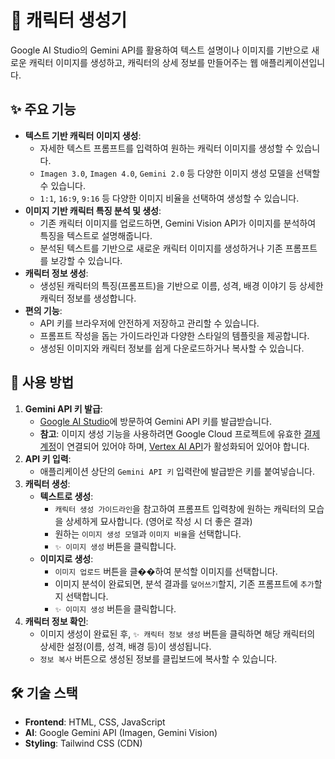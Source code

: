 # 🎨 캐릭터 생성기

Google AI Studio의 Gemini API를 활용하여 텍스트 설명이나 이미지를 기반으로 새로운 캐릭터 이미지를 생성하고, 캐릭터의 상세 정보를 만들어주는 웹 애플리케이션입니다.

## ✨ 주요 기능

- **텍스트 기반 캐릭터 이미지 생성**:
  - 자세한 텍스트 프롬프트를 입력하여 원하는 캐릭터 이미지를 생성할 수 있습니다.
  - `Imagen 3.0`, `Imagen 4.0`, `Gemini 2.0` 등 다양한 이미지 생성 모델을 선택할 수 있습니다.
  - `1:1`, `16:9`, `9:16` 등 다양한 이미지 비율을 선택하여 생성할 수 있습니다.
- **이미지 기반 캐릭터 특징 분석 및 생성**:
  - 기존 캐릭터 이미지를 업로드하면, Gemini Vision API가 이미지를 분석하여 특징을 텍스트로 설명해줍니다.
  - 분석된 텍스트를 기반으로 새로운 캐릭터 이미지를 생성하거나 기존 프롬프트를 보강할 수 있습니다.
- **캐릭터 정보 생성**:
  - 생성된 캐릭터의 특징(프롬프트)을 기반으로 이름, 성격, 배경 이야기 등 상세한 캐릭터 정보를 생성합니다.
- **편의 기능**:
  - API 키를 브라우저에 안전하게 저장하고 관리할 수 있습니다.
  - 프롬프트 작성을 돕는 가이드라인과 다양한 스타일의 템플릿을 제공합니다.
  - 생성된 이미지와 캐릭터 정보를 쉽게 다운로드하거나 복사할 수 있습니다.

## 🚀 사용 방법

1. **Gemini API 키 발급**:
   - [Google AI Studio](https://aistudio.google.com/app/apikey)에 방문하여 Gemini API 키를 발급받습니다.
   - **참고**: 이미지 생성 기능을 사용하려면 Google Cloud 프로젝트에 유효한 [결제 계정](https://console.cloud.google.com/billing)이 연결되어 있어야 하며, [Vertex AI API](https://console.cloud.google.com/apis/library/vertexai.googleapis.com)가 활성화되어 있어야 합니다.
2. **API 키 입력**:
   - 애플리케이션 상단의 `Gemini API 키` 입력란에 발급받은 키를 붙여넣습니다.
3. **캐릭터 생성**:
   - **텍스트로 생성**:
     - `캐릭터 생성 가이드라인`을 참고하여 프롬프트 입력창에 원하는 캐릭터의 모습을 상세하게 묘사합니다. (영어로 작성 시 더 좋은 결과)
     - 원하는 `이미지 생성 모델`과 `이미지 비율`을 선택합니다.
     - `✨ 이미지 생성` 버튼을 클릭합니다.
   - **이미지로 생성**:
     - `이미지 업로드` 버튼을 클��하여 분석할 이미지를 선택합니다.
     - 이미지 분석이 완료되면, 분석 결과를 `덮어쓰기`할지, 기존 프롬프트에 `추가`할지 선택합니다.
     - `✨ 이미지 생성` 버튼을 클릭합니다.
4. **캐릭터 정보 확인**:
   - 이미지 생성이 완료된 후, `✨ 캐릭터 정보 생성` 버튼을 클릭하면 해당 캐릭터의 상세한 설정(이름, 성격, 배경 등)이 생성됩니다.
   - `정보 복사` 버튼으로 생성된 정보를 클립보드에 복사할 수 있습니다.

## 🛠️ 기술 스택

- **Frontend**: HTML, CSS, JavaScript
- **AI**: Google Gemini API (Imagen, Gemini Vision)
- **Styling**: Tailwind CSS (CDN)
